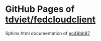 GitHub Pages of [tdviet/fedcloudclient](https://github.com/tdviet/fedcloudclient.git)
===
Sphinx html documentation of [ec46bb87](https://github.com/tdviet/fedcloudclient/tree/ec46bb87b141c0ff4d4c9e2b089cc3706e2c40bd)
